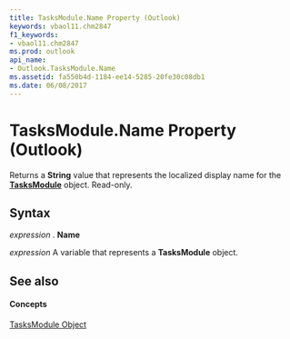 ```yaml
---
title: TasksModule.Name Property (Outlook)
keywords: vbaol11.chm2847
f1_keywords:
- vbaol11.chm2847
ms.prod: outlook
api_name:
- Outlook.TasksModule.Name
ms.assetid: fa550b4d-1184-ee14-5285-20fe30c08db1
ms.date: 06/08/2017
---
```



# TasksModule.Name Property (Outlook)

Returns a  **String** value that represents the localized display name for the **[TasksModule](tasksmodule-object-outlook.md)** object. Read-only.


## Syntax

 _expression_ . **Name**

 _expression_ A variable that represents a **TasksModule** object.


## See also


#### Concepts


[TasksModule Object](tasksmodule-object-outlook.md)

